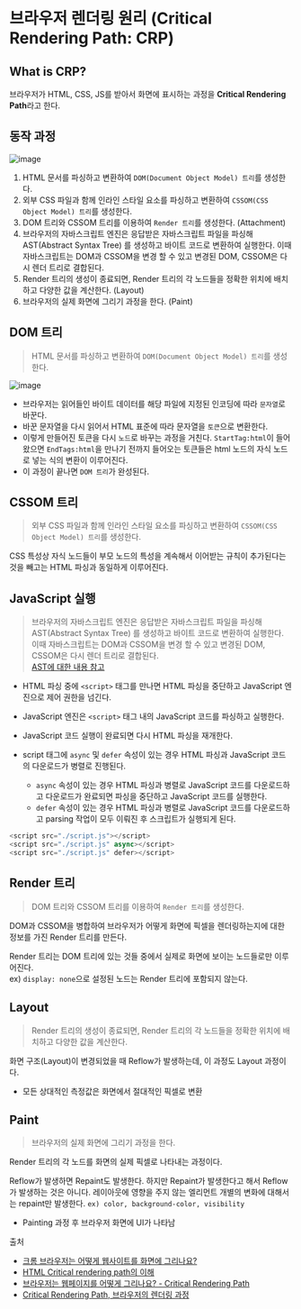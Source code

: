 # 브라우저 렌더링 원리 (Critical Rendering Path: CRP)

## What is CRP?

브라우저가 HTML, CSS, JS를 받아서 화면에 표시하는 과정을 **Critical Rendering Path**라고 한다.

## 동작 과정

![image](https://github.com/Self-Driven-Development/TIL/assets/23312485/a9edf1d9-ffce-4264-b6d4-f7ac82ce4745)

1. HTML 문서를 파싱하고 변환하여 `DOM(Document Object Model) 트리`를 생성한다.
2. 외부 CSS 파일과 함께 인라인 스타일 요소를 파싱하고 변환하여 `CSSOM(CSS Object Model) 트리`를 생성한다.
3. DOM 트리와 CSSOM 트리를 이용하여 `Render 트리`를 생성한다. (Attachment)
4. 브라우저의 자바스크립트 엔진은 응답받은 자바스크립트 파일을 파싱해 AST(Abstract Syntax Tree) 를 생성하고 바이트 코드로 변환하여 실행한다. 이때 자바스크립트는 DOM과 CSSOM을 변경 할 수 있고 변경된 DOM, CSSOM은 다시 렌더 트리로 결합된다.
5. Render 트리의 생성이 종료되면, Render 트리의 각 노드들을 정확한 위치에 배치하고 다양한 값을 계산한다. (Layout)
6. 브라우저의 실제 화면에 그리기 과정을 한다. (Paint)

## DOM 트리

> HTML 문서를 파싱하고 변환하여 `DOM(Document Object Model) 트리`를 생성한다.

![image](https://github.com/Self-Driven-Development/TIL/assets/23312485/18b81d1c-4104-45c3-abbb-24400247c068)

- 브라우저는 읽어들인 바이트 데이터를 해당 파일에 지정된 인코딩에 따라 `문자열`로 바꾼다.
- 바꾼 문자열을 다시 읽어서 HTML 표준에 따라 문자열을 `토큰`으로 변환한다.
- 이렇게 만들어진 토큰을 다시 `노드`로 바꾸는 과정을 거친다. `StartTag:html`이 들어왔으면 `EndTags:html`을 만나기 전까지 들어오는 토큰들은 html 노드의 자식 노드로 넣는 식의 변환이 이루어진다.
- 이 과정이 끝나면 `DOM 트리`가 완성된다.

## CSSOM 트리

> 외부 CSS 파일과 함께 인라인 스타일 요소를 파싱하고 변환하여 `CSSOM(CSS Object Model) 트리`를 생성한다.

CSS 특성상 자식 노드들이 부모 노드의 특성을 계속해서 이어받는 규칙이 추가된다는 것을 빼고는 HTML 파싱과 동일하게 이루어진다.

## JavaScript 실행

> 브라우저의 자바스크립트 엔진은 응답받은 자바스크립트 파일을 파싱해 AST(Abstract Syntax Tree) 를 생성하고 바이트 코드로 변환하여 실행한다. 이때 자바스크립트는 DOM과 CSSOM을 변경 할 수 있고 변경된 DOM, CSSOM은 다시 렌더 트리로 결합된다.  
> [AST에 대한 내용 참고](https://gyujincho.github.io/2018-06-19/AST-for-JS-devlopers)

- HTML 파싱 중에 `<script>` 태그를 만나면 HTML 파싱을 중단하고 JavaScript 엔진으로 제어 권한을 넘긴다.
- JavaScript 엔진은 `<script>` 태그 내의 JavaScript 코드를 파싱하고 실행한다.
- JavaScript 코드 실행이 완료되면 다시 HTML 파싱을 재개한다.

- script 태그에 `async` 및 `defer` 속성이 있는 경우 HTML 파싱과 JavaScript 코드의 다운로드가 병렬로 진행된다.
  - `async` 속성이 있는 경우 HTML 파싱과 병렬로 JavaScript 코드를 다운로드하고 다운로드가 완료되면 파싱을 중단하고 JavaScript 코드를 실행한다.
  - `defer` 속성이 있는 경우 HTML 파싱과 병렬로 JavaScript 코드를 다운로드하고 parsing 작업이 모두 이뤄진 후 스크립트가 실행되게 된다.

```js
<script src="./script.js"></script>
<script src="./script.js" async></script>
<script src="./script.js" defer></script>
```

## Render 트리

> DOM 트리와 CSSOM 트리를 이용하여 `Render 트리`를 생성한다.

DOM과 CSSOM을 병합하여 브라우저가 어떻게 화면에 픽셀을 렌더링하는지에 대한 정보를 가진 Render 트리를 만든다.

Render 트리는 DOM 트리에 있는 것들 중에서 실제로 화면에 보이는 노드들로만 이루어진다.  
ex) `display: none`으로 설정된 노드는 Render 트리에 포함되지 않는다.

## Layout

> Render 트리의 생성이 종료되면, Render 트리의 각 노드들을 정확한 위치에 배치하고 다양한 값을 계산한다.

화면 구조(Layout)이 변경되었을 때 Reflow가 발생하는데, 이 과정도 Layout 과정이다.

- 모든 상대적인 측정값은 화면에서 절대적인 픽셀로 변환

## Paint

> 브라우저의 실제 화면에 그리기 과정을 한다.

Render 트리의 각 노드를 화면의 실제 픽셀로 나타내는 과정이다.

Reflow가 발생하면 Repaint도 발생한다. 하지만 Repaint가 발생한다고 해서 Reflow가 발생하는 것은 아니다. 레이아웃에 영향을 주지 않는 엘리먼트 개별의 변화에 대해서는 repaint만 발생한다. `ex) color, background-color, visibility`

- Painting 과정 후 브라우저 화면에 UI가 나타남

출처

- [크롬 브라우저는 어떻게 웹사이트를 화면에 그리나요?](https://blog.areumsheep.vercel.app/contents/how-browser-works/)
- [HTML Critical rendering path의 이해](https://blog.asamaru.net/2017/05/04/understanding-the-critical-rendering-path/)
- [브라우저는 웹페이지를 어떻게 그리나요? - Critical Rendering Path](https://post.naver.com/viewer/postView.nhn?volumeNo=8431285&memberNo=34176766/)
- [Critical Rendering Path, 브라우저의 렌더링 과정](https://www.taehyeon.dev/posts/crp)
